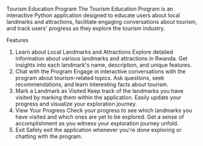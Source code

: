 Tourism Education Program
The Tourism Education Program is an interactive Python application designed to educate users about local landmarks and attractions, facilitate engaging conversations about tourism, and track users' progress as they explore the tourism industry.

Features
1. Learn about Local Landmarks and Attractions
Explore detailed information about various landmarks and attractions in Rwanda.
Get insights into each landmark's name, description, and unique features.
2. Chat with the Program
Engage in interactive conversations with the program about tourism-related topics.
Ask questions, seek recommendations, and learn interesting facts about tourism.
3. Mark a Landmark as Visited
Keep track of the landmarks you have visited by marking them within the application.
Easily update your progress and visualize your exploration journey.
4. View Your Progress
Check your progress to see which landmarks you have visited and which ones are yet to be explored.
Get a sense of accomplishment as you witness your exploration journey unfold.
5. Exit
Safely exit the application whenever you're done exploring or chatting with the program.
